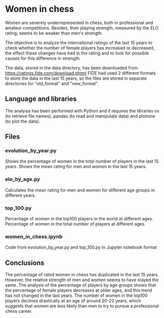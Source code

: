 # Women in chess

Women are severely underrepresented in chess, both in professional and amateur competitions.
Besides, their playing strength, measured by the ELO rating, seems to be
weaker than men's strength.

The objective is to analyze the international ratings of the last 15 years 
to check whether the number of female players has increased or
decreased, the effect these changes have had in the rating and to look for possible
causes for this difference in strength.

The data, stored in the data directory, has been downloaded from https://ratings.fide.com/download.phtml
FIDE had used 2 different formats to store the data in the last 15 years, so the files are
stored in separate directories for "old_format" and "new_format".

## Language and libraries

The analysis has been performed with Python and it requires the libraries os 
(to retrieve file names), pandas (to read and manipulate data) and plotnine 
(to plot the data).

## Files

### evolution_by_year.py

Shows the percentage of women in the total number of players in the last 15 years.
Shows the mean rating for men and women in the last 15 years.

### elo_by_age.py

Calculates the mean rating for men and women for different age groups in different years.

### top_100.py

Percentage of women in the top100 players in the world at different ages.
Percentage of women in the total number of players at different ages.

### women_in_chess.ipynb

Code from evolution_by_year.py and top_100.py in Jupyter notebook format

## Conclusions

The percentage of rated women in chess has duplicated in the last 15 years. However,
the relative strength of men and women seems to have stayed the same. 
The analysis of the percentage of players by age groups shows that the percentage
of female players decreases at older ages, and this trend has not changed in the last years.
The number of women in the top100 players declines drastically at an age of around
20-22 years, which suggests that women are less likely than men to try to pursue a 
professional chess career. 